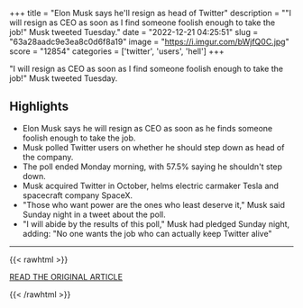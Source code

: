 +++
title = "Elon Musk says he'll resign as head of Twitter"
description = "\"I will resign as CEO as soon as I find someone foolish enough to take the job!\" Musk tweeted Tuesday."
date = "2022-12-21 04:25:51"
slug = "63a28aadc9e3ea8c0d6f8a19"
image = "https://i.imgur.com/bWjfQ0C.jpg"
score = "12854"
categories = ['twitter', 'users', 'hell']
+++

\"I will resign as CEO as soon as I find someone foolish enough to take the job!\" Musk tweeted Tuesday.

## Highlights

- Elon Musk says he will resign as CEO as soon as he finds someone foolish enough to take the job.
- Musk polled Twitter users on whether he should step down as head of the company.
- The poll ended Monday morning, with 57.5% saying he shouldn't step down.
- Musk acquired Twitter in October, helms electric carmaker Tesla and spacecraft company SpaceX.
- "Those who want power are the ones who least deserve it," Musk said Sunday night in a tweet about the poll.
- "I will abide by the results of this poll," Musk had pledged Sunday night, adding: "No one wants the job who can actually keep Twitter alive"

---

{{< rawhtml >}}
  <p class="article-category">
    <a target="_blank" href="https://abcnews.go.com/Business/elon-musk-hell-resign-head-twitter/story?id=95630793">READ THE ORIGINAL ARTICLE</a>
  </p>
{{< /rawhtml >}}
